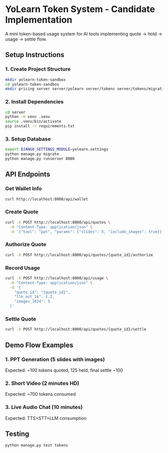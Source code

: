 # YoLearn Token System - Candidate Implementation

A mini token-based usage system for AI tools implementing quote → hold → usage → settle flow.

## Setup Instructions

### 1. Create Project Structure
```bash
mkdir yolearn-token-sandbox
cd yolearn-token-sandbox
mkdir pricing server server/yolearn server/tokens server/tokens/migrations
```

### 2. Install Dependencies
```bash
cd server
python -m venv .venv
source .venv/bin/activate  
pip install -r requirements.txt
```

### 3. Setup Database
```bash
export DJANGO_SETTINGS_MODULE=yolearn.settings
python manage.py migrate
python manage.py runserver 8000
```

## API Endpoints

### Get Wallet Info
```bash
curl http://localhost:8000/api/wallet
```

### Create Quote
```bash
curl -X POST http://localhost:8000/api/quotes \
  -H "Content-Type: application/json" \
  -d '{"tool": "ppt", "params": {"slides": 5, "include_images": true}}'
```

### Authorize Quote
```bash
curl -X POST http://localhost:8000/api/quotes/{quote_id}/authorize
```

### Record Usage
```bash
curl -X POST http://localhost:8000/api/usage \
  -H "Content-Type: application/json" \
  -d '{
    "quote_id": "{quote_id}",
    "llm_out_1k": 1.2,
    "images_1024": 5
  }'
```

### Settle Quote
```bash
curl -X POST http://localhost:8000/api/quotes/{quote_id}/settle
```

## Demo Flow Examples

### 1. PPT Generation (5 slides with images)
Expected: ~100 tokens quoted, 125 held, final settle ~100

### 2. Short Video (2 minutes HD)
Expected: ~700 tokens consumed

### 3. Live Audio Chat (10 minutes)
Expected: TTS+STT+LLM consumption

## Testing
```bash
python manage.py test tokens
```